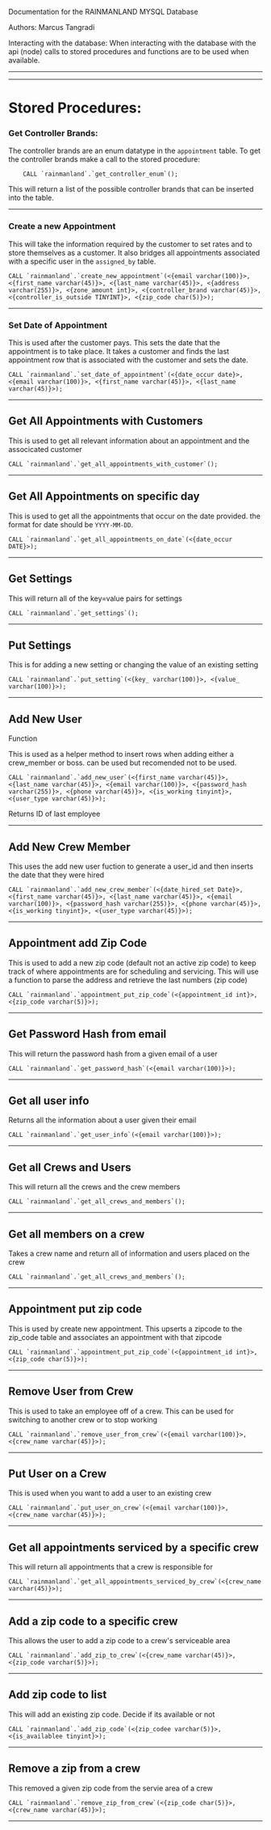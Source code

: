 Documentation for the RAINMANLAND MYSQL Database

Authors: Marcus Tangradi


Interacting with the database:
    When interacting with the database with the api (node) calls to stored procedures and functions 
    are to be used when available.

***************************************************************
**********************************************************
# Stored Procedures:

### Get Controller Brands:

The controller brands are an enum datatype in the `appointment` table.
        To get the controller brands make a call to the stored procedure:
        
        CALL `rainmanland`.`get_controller_enum`();
    
This will return a list of the possible controller brands that can be inserted into the
table.

*********************************

### Create a new Appointment

This will take the information required by the customer to set rates and to store themselves
as a customer. It also bridges all appointments associated with a specific user in the `assigned_by`
table.

    CALL `rainmanland`.`create_new_appointment`(<{email varchar(100)}>, <{first_name varchar(45)}>, <{last_name varchar(45)}>, <{address varchar(255)}>, <{zone_amount int}>, <{controller_brand varchar(45)}>, <{controller_is_outside TINYINT}>, <{zip_code char(5)}>);


********************************************************

### Set Date of Appointment

This is used after the customer pays. This sets the date that the appointment is to take place.
It takes a customer and finds the last appointment row that is associated with the customer and
sets the date.

    CALL `rainmanland`.`set_date_of_appointment`(<{date_occur date}>, <{email varchar(100)}>, <{first_name varchar(45)}>, <{last_name varchar(45)}>);

*************************************************************
  

## Get All Appointments with Customers

This is used to get all relevant information about an appointment and the associcated
customer

    CALL `rainmanland`.`get_all_appointments_with_customer`();

*********************************

## Get All Appointments on specific day

This is used to get all the appointments that occur on the date provided. 
the format for date should be `YYYY-MM-DD`.

    CALL `rainmanland`.`get_all_appointments_on_date`(<{date_occur DATE}>);

******************************************************

## Get Settings

This will return all of the key=value pairs for settings


    CALL `rainmanland`.`get_settings`();

***************************

## Put Settings

This is for adding a new setting or changing the value of an existing setting

    CALL `rainmanland`.`put_setting`(<{key_ varchar(100)}>, <{value_ varchar(100)}>);
********************************

## Add New User

Function

This is used as a helper method to insert rows when adding either a crew_member or boss.
can be used but recomended not to be used.

    CALL `rainmanland`.`add_new_user`(<{first_name varchar(45)}>, <{last_name varchar(45)}>, <{email varchar(100)}>, <{password_hash varchar(255)}>, <{phone varchar(45)}>, <{is_working tinyint}>, <{user_type varchar(45)}>);
Returns ID of last employee

****************************************

## Add New Crew Member

This uses the add new user fuction to generate a user_id and then inserts the date
that they were hired

    CALL `rainmanland`.`add_new_crew_member`(<{date_hired_set Date}>, <{first_name varchar(45)}>, <{last_name varchar(45)}>, <{email varchar(100)}>, <{password_hash varchar(255)}>, <{phone varchar(45)}>, <{is_working tinyint}>, <{user_type varchar(45)}>);

**********************************************

## Appointment add Zip Code

This is used to add a new zip code (default not an active zip code) to keep track of where appointments
are for scheduling and servicing.
This will use a function to parse the address and retrieve the last numbers (zip code)


    CALL `rainmanland`.`appointment_put_zip_code`(<{appointment_id int}>, <{zip_code varchar(5)}>);


*****************************

## Get Password Hash from email

This will return the password hash from a given email of a user

    CALL `rainmanland`.`get_password_hash`(<{email varchar(100)}>);

***********************************
    
## Get all user info

Returns all the information about a user given their email

    CALL `rainmanland`.`get_user_info`(<{email varchar(100)}>);

***********************************

## Get all Crews and Users

This will return all the crews and the crew members

    CALL `rainmanland`.`get_all_crews_and_members`();

*********************************

## Get all members on a crew

Takes a crew name and return all of information and users placed on the crew

    CALL `rainmanland`.`get_all_crews_and_members`();

***************************************

## Appointment put zip code

This is used by create new appointment. This upserts a zipcode to the zip_code table
and associates an appointment with that zipcode

    CALL `rainmanland`.`appointment_put_zip_code`(<{appointment_id int}>, <{zip_code char(5)}>);

***********************************************

## Remove User from Crew

This is used to take an employee off of a crew. 
This can be used for switching to another crew or to stop working

    CALL `rainmanland`.`remove_user_from_crew`(<{email varchar(100)}>, <{crew_name varchar(45)}>);
*****************************************

## Put User on a Crew

This is used when you want to add a user to an existing crew

    CALL `rainmanland`.`put_user_on_crew`(<{email varchar(100)}>, <{crew_name varchar(45)}>);

**************************

## Get all appointments serviced by a specific crew

This will return all appointments that a crew is responsible for

    CALL `rainmanland`.`get_all_appointments_serviced_by_crew`(<{crew_name varchar(45)}>);

***********************************
## Add a zip code to a specific crew

This allows the user to add a zip code to a crew's serviceable area

    CALL `rainmanland`.`add_zip_to_crew`(<{crew_name varchar(45)}>, <{zip_code varchar(5)}>);

****************************************
## Add zip code to list

This will add an existing zip code. Decide if its available or not 

    CALL `rainmanland`.`add_zip_code`(<{zip_codee varchar(5)}>, <{is_availablee tinyint}>);

************************************************
## Remove a zip from a crew

This removed a given zip code from the servie area of a crew

    CALL `rainmanland`.`remove_zip_from_crew`(<{zip_code char(5)}>, <{crew_name varchar(45)}>);
************************************
